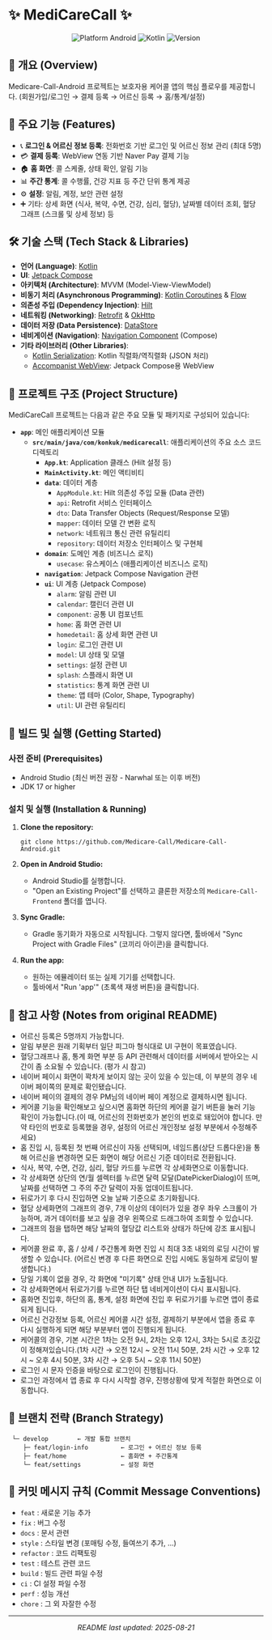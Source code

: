 # ✨ MediCareCall ✨

<p align="center">
  <img src="https://img.shields.io/badge/platform-Android-green.svg" alt="Platform Android"/>
  <img src="https://img.shields.io/badge/Kotlin-100%25-blueviolet.svg" alt="Kotlin"/>
  <img src="https://img.shields.io/badge/version-0.1.0-blue.svg" alt="Version"/>
</p>

## 🚀 개요 (Overview)

Medicare-Call-Android 프로젝트는 보호자용 케어콜 앱의 핵심 플로우를 제공합니다. (회원가입/로그인 → 결제 등록 → 어르신 등록 → 홈/통계/설정)

## 🌟 주요 기능 (Features)

*   📞 **로그인 & 어르신 정보 등록**: 전화번호 기반 로그인 및 어르신 정보 관리 (최대 5명)
*   💳 **결제 등록**: WebView 연동 기반 Naver Pay 결제 기능
*   🏠 **홈 화면**: 콜 스케줄, 상태 확인, 알림 기능
*   📊 **주간 통계**: 콜 수행률, 건강 지표 등 주간 단위 통계 제공
*   ⚙️ **설정**: 알림, 계정, 보안 관련 설정
*   ➕ 기타: 상세 화면 (식사, 복약, 수면, 건강, 심리, 혈당), 날짜별 데이터 조회, 혈당 그래프 (스크롤 및 상세 정보) 등

## 🛠️ 기술 스택 (Tech Stack & Libraries)

*   **언어 (Language)**: [Kotlin](https://kotlinlang.org/)
*   **UI**: [Jetpack Compose](https://developer.android.com/jetpack/compose)
*   **아키텍처 (Architecture)**: MVVM (Model-View-ViewModel)
*   **비동기 처리 (Asynchronous Programming)**: [Kotlin Coroutines](https://kotlinlang.org/docs/coroutines-overview.html) & [Flow](https://kotlinlang.org/docs/flow.html)
*   **의존성 주입 (Dependency Injection)**: [Hilt](https://developer.android.com/training/dependency-injection/hilt-android)
*   **네트워킹 (Networking)**: [Retrofit](https://square.github.io/retrofit/) & [OkHttp](https://square.github.io/okhttp/)
*   **데이터 저장 (Data Persistence)**: [DataStore](https://developer.android.com/topic/libraries/architecture/datastore)
*   **네비게이션 (Navigation)**: [Navigation Component](https://developer.android.com/guide/navigation) (Compose)
*   **기타 라이브러리 (Other Libraries)**:
    *   [Kotlin Serialization](https://github.com/Kotlin/kotlinx.serialization): Kotlin 직렬화/역직렬화 (JSON 처리)
    *   [Accompanist WebView](https://google.github.io/accompanist/webview/): Jetpack Compose용 WebView

## 📁 프로젝트 구조 (Project Structure)

MediCareCall 프로젝트는 다음과 같은 주요 모듈 및 패키지로 구성되어 있습니다:

*   **`app`**: 메인 애플리케이션 모듈
    *   **`src/main/java/com/konkuk/medicarecall`**: 애플리케이션의 주요 소스 코드 디렉토리
        *   **`App.kt`**: Application 클래스 (Hilt 설정 등)
        *   **`MainActivity.kt`**: 메인 액티비티
        *   **`data`**: 데이터 계층
            *   `AppModule.kt`: Hilt 의존성 주입 모듈 (Data 관련)
            *   `api`: Retrofit 서비스 인터페이스
            *   `dto`: Data Transfer Objects (Request/Response 모델)
            *   `mapper`: 데이터 모델 간 변환 로직
            *   `network`: 네트워크 통신 관련 유틸리티
            *   `repository`: 데이터 저장소 인터페이스 및 구현체
        *   **`domain`**: 도메인 계층 (비즈니스 로직)
            *   `usecase`: 유스케이스 (애플리케이션 비즈니스 로직)
        *   **`navigation`**: Jetpack Compose Navigation 관련
        *   **`ui`**: UI 계층 (Jetpack Compose)
            *   `alarm`: 알림 관련 UI
            *   `calendar`: 캘린더 관련 UI
            *   `component`: 공통 UI 컴포넌트
            *   `home`: 홈 화면 관련 UI
            *   `homedetail`: 홈 상세 화면 관련 UI
            *   `login`: 로그인 관련 UI
            *   `model`: UI 상태 및 모델
            *   `settings`: 설정 관련 UI
            *   `splash`: 스플래시 화면 UI
            *   `statistics`: 통계 화면 관련 UI
            *   `theme`: 앱 테마 (Color, Shape, Typography)
            *   `util`: UI 관련 유틸리티

## 🔧 빌드 및 실행 (Getting Started)

### 사전 준비 (Prerequisites)

*   Android Studio (최신 버전 권장 - Narwhal 또는 이후 버전)
*   JDK 17 or higher

### 설치 및 실행 (Installation & Running)

1.  **Clone the repository:**
    
    `git clone https://github.com/Medicare-Call/Medicare-Call-Android.git`
    
2.  **Open in Android Studio:**
    *   Android Studio를 실행합니다.
    *   "Open an Existing Project"를 선택하고 클론한 저장소의 `Medicare-Call-Frontend` 폴더를 엽니다.
3.  **Sync Gradle:**
    *   Gradle 동기화가 자동으로 시작됩니다. 그렇지 않다면, 툴바에서 "Sync Project with Gradle Files" (코끼리 아이콘)을 클릭합니다.
4.  **Run the app:**
    *   원하는 에뮬레이터 또는 실제 기기를 선택합니다.
    *   툴바에서 "Run 'app'" (초록색 재생 버튼)을 클릭합니다.

## 📝 참고 사항 (Notes from original README)

*   어르신 등록은 5명까지 가능합니다.
*   알림 부분은 원래 기획부터 일단 피그마 형식대로 UI 구현이 목표였습니다.
*   혈당그래프나 홈, 통계 화면 부분 등 API 관련해서 데이터를 서버에서 받아오는 시간이 좀 소요될 수 있습니다. (평가 시 참고)
*   네이버 페이시 화면이 꽉차게 보이지 않는 곳이 있을 수 있는데, 이 부분의 경우 네이버 페이쪽의 문제로 확인됐습니다.
*   네이버 페이의 결제의 경우 PM님의 네이버 페이 계정으로 결제하시면 됩니다.
*   케어콜 기능을 확인해보고 싶으시면 홈화면 하단의 케어콜 걸기 버튼을 눌러 기능 확인이 가능합니다.(이 때, 어르신의 전화번호가 본인의 번호로 돼있어야 합니다. 만약 타인의 번호로 등록했을 경우, 설정의 어르신 개인정보 설정 부분에서 수정해주세요)
*   홈 진입 시, 등록된 첫 번째 어르신이 자동 선택되며, 네임드롭(상단 드롭다운)을 통해 어르신을 변경하면 모든 화면이 해당 어르신 기준 데이터로 전환됩니다.
*   식사, 복약, 수면, 건강, 심리, 혈당 카드를 누르면 각 상세화면으로 이동합니다.
*   각 상세화면 상단의 연/월 셀렉터를 누르면 달력 모달(DatePickerDialog)이 뜨며, 날짜를 선택하면 그 주의 주간 달력이 자동 업데이트됩니다.
*   뒤로가기 후 다시 진입하면 오늘 날짜 기준으로 초기화됩니다.
*   혈당 상세화면의 그래프의 경우, 7개 이상의 데이터가 있을 경우 좌우 스크롤이 가능하며, 과거 데이터를 보고 싶을 경우 왼쪽으로 드래그하여 조회할 수 있습니다.
*   그래프의 점을 탭하면 해당 날짜의 혈당값 리스트와 상태가 하단에 강조 표시됩니다.
*   케어콜 완료 후, 홈 / 상세 / 주간통계 화면 진입 시 최대 3초 내외의 로딩 시간이 발생할 수 있습니다. (어르신 변경 후 다른 화면으로 진입 시에도 동일하게 로딩이 발생합니다.)
*   당일 기록이 없을 경우, 각 화면에 "미기록" 상태 안내 UI가 노출됩니다.
*   각 상세화면에서 뒤로가기를 누르면 하단 탭 네비게이션이 다시 표시됩니다.
*   홈화면 진입후, 하단의 홈, 통계, 설정 화면에 진입 후 뒤로가기를 누르면 앱이 종료되게 됩니다.
*   어르신 건강정보 등록, 어르신 케어콜 시간 설정, 결제하기 부분에서 앱을 종료 후 다시 실행하게 되면 해당 부분부터 앱이 진행되게 됩니다.
*   케어콜의 경우, 기본 시간은 1차는 오전 9시, 2차는 오후 12시, 3차는 5시로 초깃값이 정해져있습니다.(1차 시간 → 오전 12시 ~ 오전 11시 50분, 2차 시간 → 오후 12시 ~ 오후 4시 50분, 3차 시간 → 오후 5시 ~ 오후 11시 50분)
*   로그인 시 문자 인증을 바탕으로 로그인이 진행됩니다.
*   로그인 과정에서 앱 종료 후 다시 시작할 경우, 진행상황에 맞게 적절한 화면으로 이동합니다.

## 🌳 브랜치 전략 (Branch Strategy)

```main               ← 최종 배포용
 └─ develop        ← 개발 통합 브랜치
    ├─ feat/login-info         ← 로그인 + 어르신 정보 등록
    ├─ feat/home               ← 홈화면 + 주간통계
    └─ feat/settings           ← 설정 화면
```

## 💬 커밋 메시지 규칙 (Commit Message Conventions)

*   `feat` : 새로운 기능 추가
*   `fix` : 버그 수정
*   `docs` : 문서 관련
*   `style` : 스타일 변경 (포매팅 수정, 들여쓰기 추가, …)
*   `refactor` : 코드 리팩토링
*   `test` : 테스트 관련 코드
*   `build` : 빌드 관련 파일 수정
*   `ci` : CI 설정 파일 수정
*   `perf` : 성능 개선
*   `chore` : 그 외 자잘한 수정

---
<p align="center">
  <em>README last updated: 2025-08-21 </em>
</p>
